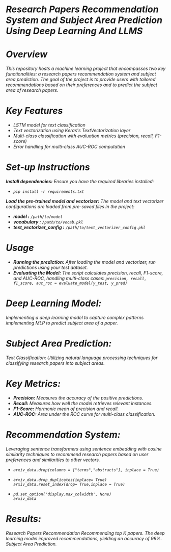 # _Research Papers Recommendation System and Subject Area Prediction Using Deep Learning And LLMS_

# _Overview_
_This repository hosts a machine learning project that encompasses two key functionalities: a research papers recommendation system and subject area prediction. The goal of the project is to provide users with tailored recommendations based on their preferences and to predict the subject area of research papers._

# _Key Features_

- _LSTM model for text classification_
- _Text vectorization using Keras's TextVectorization layer_
- _Multi-class classification with evaluation metrics (precision, recall, F1-score)_
- _Error handling for multi-class AUC-ROC computation_

# _Set-up Instructions_
_**Install dependencies:**_ _Ensure you have the required libraries installed:_

- _`pip install -r requirements.txt`_

_**Load the pre-trained model and vectorizer:**_ _The model and text vectorizer configurations are loaded from pre-saved files in the project:_

- _**model :**_ _`/path/to/model`_
- **_vocabulary :_** _`/path/to/vocab.pkl`_
- _**text_vectorizer_config :**_ _`/path/to/text_vectorizer_config.pkl`_

# _Usage_

- _**Running the prediction:** After loading the model and vectorizer, run predictions using your test dataset._
- _**Evaluating the Model:** The script calculates precision, recall, F1-score, and AUC-ROC, handling multi-class cases:_
_`precision, recall, f1_score, auc_roc = evaluate_model(y_test, y_pred)`_

# _Deep Learning Model:_
_Implementing a deep learning model to capture complex patterns implementing MLP to predict subject area of a paper._

# _Subject Area Prediction:_
_Text Classification: Utilizing natural language processing techniques for classifying research papers into subject areas._

# _Key Metrics:_

- _**Precision:** Measures the accuracy of the positive predictions._
- _**Recall:** Measures how well the model retrieves relevant instances._
- _**F1-Score:** Harmonic mean of precision and recall._
- _**AUC-ROC:** Area under the ROC curve for multi-class classification._

# _Recommendation System:_
_Leveraging sentence transformers using sentence embedding with cosine similarity techniques to recommend research papers based on user preferences and similarities to other vectors._

- _`arxiv_data.drop(columns = ["terms","abstracts"], inplace = True)`_

- _`arxiv_data.drop_duplicates(inplace= True)                                                                                           
   arxiv_data.reset_index(drop= True,inplace = True)`_

- _`pd.set_option('display.max_colwidth', None)                                                                              
 arxiv_data`_

# _Results:_
_Research Papers Recommendation Recommending top K papers. The deep learning model improved recommendations, yielding an accuracy of 99%. Subject Area Prediction._
